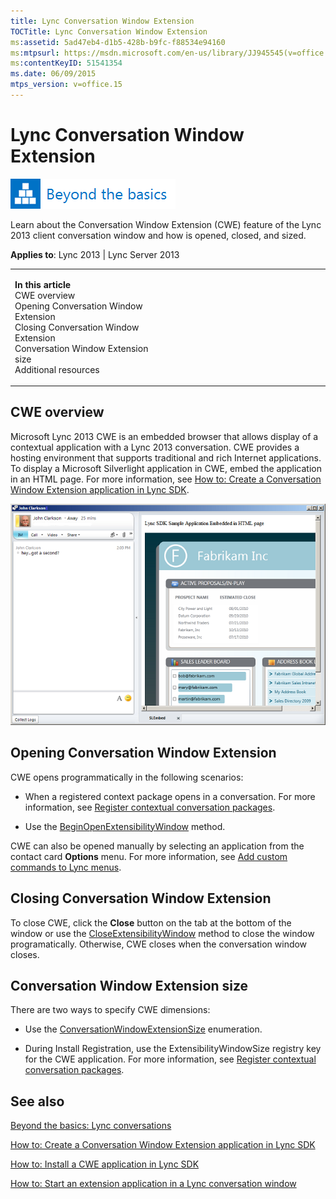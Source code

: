 ```yaml
---
title: Lync Conversation Window Extension
TOCTitle: Lync Conversation Window Extension
ms:assetid: 5ad47eb4-d1b5-428b-b9fc-f88534e94160
ms:mtpsurl: https://msdn.microsoft.com/en-us/library/JJ945545(v=office.15)
ms:contentKeyID: 51541354
ms.date: 06/09/2015
mtps_version: v=office.15
---
```


# Lync Conversation Window Extension

![Beyond the basics topic](images/JJ937254.mod_icon_beyondbasics_long(Office.15).png "Beyond the basics topic")

Learn about the Conversation Window Extension (CWE) feature of the Lync 2013 client conversation window and how is opened, closed, and sized.



**Applies to**: Lync 2013 | Lync Server 2013

<table>
<colgroup>
<col style="width: 50%" />
<col style="width: 50%" />
</colgroup>
<tbody>
<tr class="odd">
<td><p><strong>In this article</strong><br />
CWE overview<br />
Opening Conversation Window Extension<br />
Closing Conversation Window Extension<br />
Conversation Window Extension size<br />
Additional resources</p></td>
<td><p></p></td>
</tr>
</tbody>
</table>

## CWE overview

Microsoft Lync 2013 CWE is an embedded browser that allows display of a contextual application with a Lync 2013 conversation. CWE provides a hosting environment that supports traditional and rich Internet applications. To display a Microsoft Silverlight application in CWE, embed the application in an HTML page. For more information, see [How to: Create a Conversation Window Extension application in Lync SDK](how-to-create-a-conversation-window-extension-application-in-lync-sdk.md).  

![Extensibility window](images/JJ945545.LyncExtensibilityWindow1a(Office.15).png "Extensibility window")

## Opening Conversation Window Extension

CWE opens programmatically in the following scenarios:

  - When a registered context package opens in a conversation. For more information, see [Register contextual conversation packages](register-contextual-conversation-packages.md).

  - Use the [BeginOpenExtensibilityWindow](https://msdn.microsoft.com/en-us/library/jj293519\(v=office.15\)) method.

CWE can also be opened manually by selecting an application from the contact card **Options** menu. For more information, see [Add custom commands to Lync menus](add-custom-commands-to-lync-menus.md).

## Closing Conversation Window Extension

To close CWE, click the **Close** button on the tab at the bottom of the window or use the [CloseExtensibilityWindow](https://msdn.microsoft.com/en-us/library/jj275301\(v=office.15\)) method to close the window programatically. Otherwise, CWE closes when the conversation window closes.

## Conversation Window Extension size

There are two ways to specify CWE dimensions:

  - Use the [ConversationWindowExtensionSize](https://msdn.microsoft.com/en-us/library/jj278101\(v=office.15\)) enumeration.

  - During Install Registration, use the ExtensibilityWindowSize registry key for the CWE application. For more information, see [Register contextual conversation packages](register-contextual-conversation-packages.md).

## See also

[Beyond the basics: Lync conversations](beyond-the-basics-lync-conversations.md)

[How to: Create a Conversation Window Extension application in Lync SDK](how-to-create-a-conversation-window-extension-application-in-lync-sdk.md)

[How to: Install a CWE application in Lync SDK](how-to-install-a-cwe-application-in-lync-sdk.md)

[How to: Start an extension application in a Lync conversation window](how-to-start-an-extension-application-in-a-lync-conversation-window.md)

